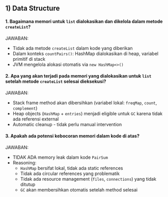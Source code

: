 ## 1) Data Structure

#### 1. Bagaimana memori untuk `list` dialokasikan dan dikelola dalam metode `createList`?
JAWABAN:
- Tidak ada metode `createList` dalam kode yang diberikan
- Dalam konteks `countPairs()`: HashMap dialokasikan di heap, variabel primitif di stack
- JVM mengelola alokasi otomatis via `new HashMap<>()`

#### 2. Apa yang akan terjadi pada memori yang dialokasikan untuk `list` setelah metode `createList` selesai dieksekusi?
JAWABAN:
- Stack frame method akan dibersihkan (variabel lokal: `freqMap`, `count`, `complement`)
- Heap objects (`HashMap` + `entries`) menjadi eligible untuk `GC` karena tidak ada referensi external
- Automatic cleanup - tidak perlu manual intervention

#### 3. Apakah ada potensi kebocoran memori dalam kode di atas?
JAWABAN:
- TIDAK ADA memory leak dalam kode `PairSum`
- Reasoning:
  - `HashMap` bersifat lokal, tidak ada static references
  - Tidak ada circular references yang problematik
  - Tidak ada resource management (`files`, `connections`) yang tidak ditutup
  - `GC` akan membersihkan otomatis setelah method selesai